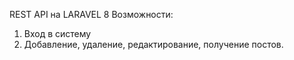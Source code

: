 REST API на LARAVEL 8
Возможности:

1. Вход в систему
2. Добавление, удаление, редактирование, получение постов.
